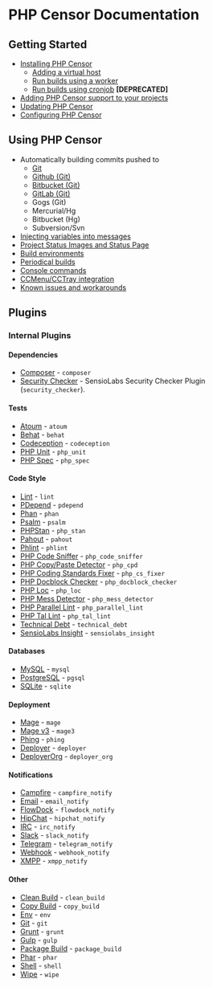PHP Censor Documentation
========================

Getting Started
---------------

* [Installing PHP Censor](../../README.md#installing)
    * [Adding a virtual host](virtual_host.md)
    * [Run builds using a worker](workers/worker.md)
    * [Run builds using cronjob](workers/cron.md) **[DEPRECATED]**
* [Adding PHP Censor support to your projects](configuring_project.md)
* [Updating PHP Censor](../../README.md#updating)
* [Configuring PHP Censor](configuring_application.md)

Using PHP Censor
----------------

* Automatically building commits pushed to
    * [Git](sources/git.md)
    * [Github (Git)](sources/github.md)
    * [Bitbucket (Git)](sources/bitbucket.md)
    * [GitLab (Git)](sources/gitlab.md)
    * Gogs (Git)
    * Mercurial/Hg
    * Bitbucket (Hg)
    * Subversion/Svn
* [Injecting variables into messages](interpolation.md)
* [Project Status Images and Status Page](status.md)
* [Build environments](environments.md)
* [Periodical builds](periodical_builds.md)
* [Console commands](commands.md)
* [CCMenu/CCTray integration](ccmenu.md)
* [Known issues and workarounds](workarounds.md)

Plugins
-------

### Internal Plugins

#### Dependencies

* [Composer](plugins/composer.md) - `composer`
* [Security Checker](plugins/security_checker.md) - SensioLabs Security Checker Plugin (`security_checker`).

#### Tests

* [Atoum](plugins/atoum.md) - `atoum`
* [Behat](plugins/behat.md) - `behat`
* [Codeception](plugins/codeception.md) - `codeception`
* [PHP Unit](plugins/php_unit.md) - `php_unit`
* [PHP Spec](plugins/php_spec.md) - `php_spec`

#### Code Style

* [Lint](plugins/lint.md) - `lint`
* [PDepend](plugins/pdepend.md) - `pdepend`
* [Phan](plugins/phan.md) - `phan`
* [Psalm](plugins/psalm.md) - `psalm`
* [PHPStan](plugins/php_stan.md) - `php_stan`
* [Pahout](plugins/pahout.md) - `pahout`
* [Phlint](plugins/phlint.md) - `phlint`
* [PHP Code Sniffer](plugins/php_code_sniffer.md) - `php_code_sniffer`
* [PHP Copy/Paste Detector](plugins/php_cpd.md) - `php_cpd`
* [PHP Coding Standards Fixer](plugins/php_cs_fixer.md) - `php_cs_fixer`
* [PHP Docblock Checker](plugins/php_docblock_checker.md) - `php_docblock_checker`
* [PHP Loc](plugins/php_loc.md) - `php_loc`
* [PHP Mess Detector](plugins/php_mess_detector.md) - `php_mess_detector`
* [PHP Parallel Lint](plugins/php_parallel_lint.md) - `php_parallel_lint`
* [PHP Tal Lint](plugins/php_tal_lint.md) - `php_tal_lint`
* [Technical Debt](plugins/technical_debt.md) - `technical_debt`
* [SensioLabs Insight](plugins/sensiolabs_insight.md) - `sensiolabs_insight`

#### Databases

* [MySQL](plugins/mysql.md) - `mysql`
* [PostgreSQL](plugins/pgsql.md) - `pgsql`
* [SQLite](plugins/sqlite.md) - `sqlite`

#### Deployment

* [Mage](plugins/mage.md) - `mage`
* [Mage v3](plugins/mage3.md) - `mage3`
* [Phing](plugins/phing.md) - `phing`
* [Deployer](plugins/deployer.md) - `deployer`
* [DeployerOrg](plugins/deployer_org.md) - `deployer_org`

#### Notifications

* [Campfire](plugins/campfire_notify.md) - `campfire_notify`
* [Email](plugins/email_notify.md) - `email_notify`
* [FlowDock](plugins/flowdock_notify.md) - `flowdock_notify`
* [HipChat](plugins/hipchat_notify.md) - `hipchat_notify`
* [IRC](plugins/irc_notify.md) - `irc_notify`
* [Slack](plugins/slack_notify.md) - `slack_notify`
* [Telegram](plugins/telegram_notify.md) - `telegram_notify`
* [Webhook](plugins/webhook_notify.md) - `webhook_notify`
* [XMPP](plugins/xmpp_notify.md) - `xmpp_notify`

#### Other

* [Clean Build](plugins/clean_build.md) - `clean_build`
* [Copy Build](plugins/copy_build.md) - `copy_build`
* [Env](plugins/env.md) - `env`
* [Git](plugins/git.md) - `git`
* [Grunt](plugins/grunt.md) - `grunt`
* [Gulp](plugins/gulp.md) - `gulp`
* [Package Build](plugins/package_build.md) - `package_build`
* [Phar](plugins/phar.md) - `phar`
* [Shell](plugins/shell.md) - `shell`
* [Wipe](plugins/wipe.md) - `wipe`
